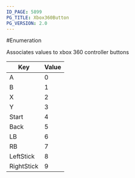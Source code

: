 ```yaml
---
ID_PAGE: 5899
PG_TITLE: Xbox360Button
PG_VERSION: 2.0
---
```

#Enumeration

Associates values to xbox 360 controller buttons




Key | Value
---|---
A | 0
B | 1
X | 2
Y | 3
Start | 4
Back | 5
LB | 6
RB | 7
LeftStick | 8
RightStick | 9

